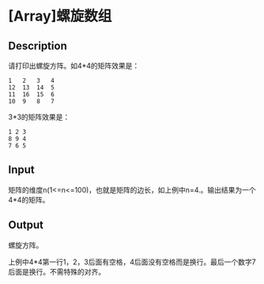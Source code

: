 # [Array]螺旋数组

## Description
请打印出螺旋方阵。如4*4的矩阵效果是：
```
1   2   3   4
12  13  14  5
11  16  15  6
10  9   8   7
```

3*3的矩阵效果是：
```
1 2 3
8 9 4
7 6 5
```



## Input
矩阵的维度n(1<=n<=100)，也就是矩阵的边长，如上例中n=4.。输出结果为一个4*4的矩阵。

## Output
螺旋方阵。

上例中4*4第一行1，2，3后面有空格，4后面没有空格而是换行。最后一个数字7后面是换行。不需特殊的对齐。
